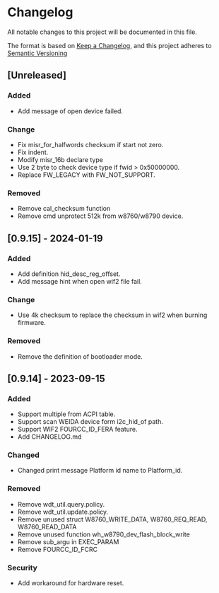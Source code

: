 # Changelog
All notable changes to this project will be documented in this file.

The format is based on [Keep a Changelog](https://keepachangelog.com/en/1.0.0/),
and this project adheres to [Semantic Versioning](https://semver.org/spec/v2.0.0.html)

## [Unreleased]

### Added
- Add message of open device failed.

### Change
- Fix misr_for_halfwords checksum if start not zero.
- Fix indent.
- Modify misr_16b declare type
- Use 2 byte to check device type if fwid > 0x50000000.
- Replace FW_LEGACY with FW_NOT_SUPPORT.


### Removed
- Remove cal_checksum function
- Remove cmd unprotect 512k from w8760/w8790 device.



## [0.9.15] - 2024-01-19
### Added
- Add definition hid_desc_reg_offset.
- Add message hint when open wif2 file fail.
### Change
- Use 4k checksum to replace the checksum in wif2 when burning firmware.
### Removed
- Remove the definition of bootloader mode.


## [0.9.14] - 2023-09-15
### Added
- Support multiple from ACPI table.
- Support scan WEIDA device form i2c_hid_of path.
- Support WIF2 FOURCC_ID_FERA feature.
- Add CHANGELOG.md
### Changed 
- Changed print message Platform id name to  Platform_id. 

### Removed 
- Remove wdt_util.query.policy.
- Remove wdt_util.update.policy.
- Remove  unused struct W8760_WRITE_DATA,  W8760_REQ_READ, W8760_READ_DATA
- Remove  unused function wh_w8790_dev_flash_block_write
- Remove  sub_argu in EXEC_PARAM
- Remove  FOURCC_ID_FCRC
### Security
- Add workaround for hardware reset.


